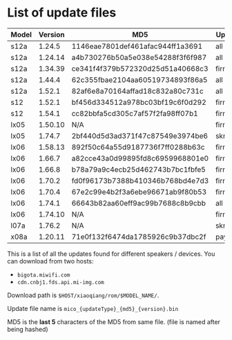 # List of update files

| Model | Version | MD5 | Update type |
|-------|---------|-----|-------------|
| s12a | 1.24.5 | 1146eae7801def461afac944ff1a3691 | all |
| s12a | 1.24.14 | a4b730276b50a5e038e54288f3f6f987 | all |
| s12a | 1.34.39 | ce341f4f379b572320d25d51a40668c3 | firmware |
| s12a | 1.44.4 | 62c355fbae2104aa60519734893f86a5 | all |
| s12a | 1.52.1 | 82af6e8a70164affad18c832a80c731c | all |
| s12 | 1.52.1 | bf456d334512a978bc03bf19c6f0d292 | firmware |
| s12 | 1.54.1 | cc82bbfa5cd305c7af57f2fa98ff07b1 | firmware |
| lx05 | 1.50.10 | N/A | firmware |
| lx05 | 1.74.7 | 2bf440d5d3ad371f47c87549e3974be6 | skr_firmware |
| lx06 | 1.58.13 | 892f50c64a55d9187736f7ff0288b63c | firmware |
| lx06 | 1.66.7 | a82cce43a0d99895fd8c6959968801e0 | firmware |
| lx06 | 1.66.8 | b78a79a9c4ecb25d462743b7bc1fbfe5 | firmware |
| lx06 | 1.70.2 | fd0f96173b7388b410346b768bd4e7d3 | firmware |
| lx06 | 1.70.4 | 67e2c99e4b2f3a6ebe96671ab9f80b53 | firmware |
| lx06 | 1.74.1 | 66643b82aa60eff9ac99b7688c8b9cbb | all |
| lx06 | 1.74.10 | N/A | firmware |
| l07a | 1.76.2 | N/A | skr_firmware |
| x08a | 1.20.11 | 71e0f132f6474da1785926c9b37dbc2f | payload |

This is a list of all the updates found for different speakers / devices.
You can download from two hosts:
- `bigota.miwifi.com`
- `cdn.cnbj1.fds.api.mi-img.com`

Download path is `$HOST/xiaoqiang/rom/$MODEL_NAME/`.

Update file name is `mico_{updateType}_{md5}_{version}.bin`

MD5 is the **last 5** characters of the MD5 from same file.
(file is named after being hashed)
